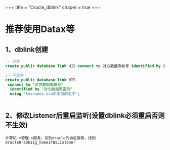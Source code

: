 +++
title = "Oracle_dblink"
chaper = true
+++

# 推荐使用Datax等

## 1、dblink创建

``` sql
-- 合并
create public database link HIS connect to 对方数据库帐号 identified by 对方数据库密码  using '(DESCRIPTION = (ADDRESS = (PROTOCOL = TCP)(HOST = 本机ipv4地址)(PORT = 1521)) (CONNECT_DATA =  (SERVER = DEDICATED) (SERVICE_NAME = orcl)))';

-- 不合并
create public database link HIS
 connect to "对方数据库帐号"
  identified by "对方数据库密码"
  using 'tnsnames.ora中添加的名字';
  
```

## 2、修改Listener后重启监听(设置dblink必须重启否则不生效)

```
计算机->管理->服务，找到oracle的自启服务，找到OracleOraDb11g_home1TNSListener
```